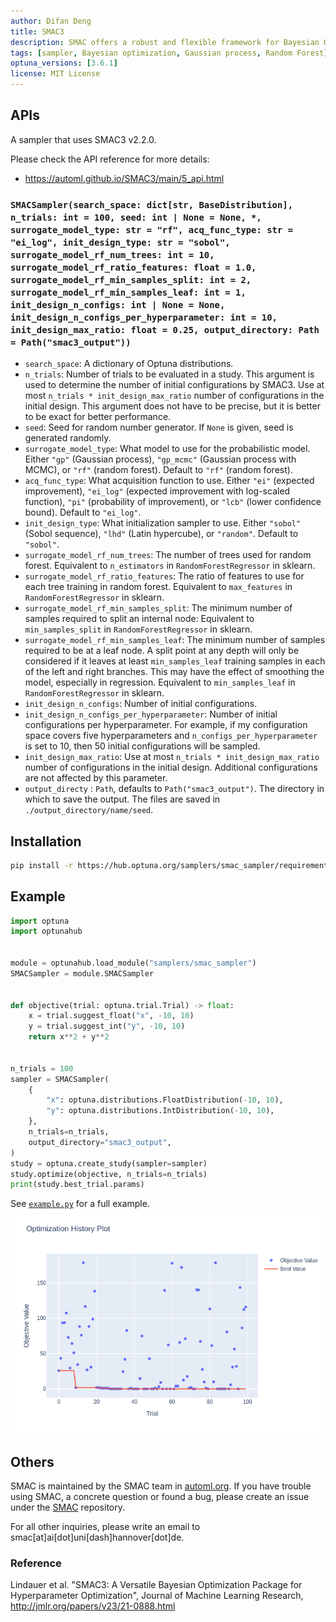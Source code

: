 ```yaml
---
author: Difan Deng
title: SMAC3
description: SMAC offers a robust and flexible framework for Bayesian Optimization to support users in determining well-performing hyperparameter configurations for their (Machine Learning) algorithms, datasets and applications at hand. The main core consists of Bayesian Optimization in combination with an aggressive racing mechanism to efficiently decide which of two configurations performs better.
tags: [sampler, Bayesian optimization, Gaussian process, Random Forest]
optuna_versions: [3.6.1]
license: MIT License
---
```


## APIs

A sampler that uses SMAC3 v2.2.0.

Please check the API reference for more details:

- https://automl.github.io/SMAC3/main/5_api.html

### `SMACSampler(search_space: dict[str, BaseDistribution], n_trials: int = 100, seed: int | None = None, *, surrogate_model_type: str = "rf", acq_func_type: str = "ei_log", init_design_type: str = "sobol", surrogate_model_rf_num_trees: int = 10, surrogate_model_rf_ratio_features: float = 1.0, surrogate_model_rf_min_samples_split: int = 2, surrogate_model_rf_min_samples_leaf: int = 1, init_design_n_configs: int | None = None, init_design_n_configs_per_hyperparameter: int = 10, init_design_max_ratio: float = 0.25, output_directory: Path = Path("smac3_output"))`

- `search_space`: A dictionary of Optuna distributions.
- `n_trials`: Number of trials to be evaluated in a study. This argument is used to determine the number of initial configurations by SMAC3. Use at most `n_trials * init_design_max_ratio` number of configurations in the initial design. This argument does not have to be precise, but it is better to be exact for better performance.
- `seed`: Seed for random number generator. If `None` is given, seed is generated randomly.
- `surrogate_model_type`: What model to use for the probabilistic model. Either `"gp"` (Gaussian process), `"gp_mcmc"` (Gaussian process with MCMC), or `"rf"` (random forest). Default to `"rf"` (random forest).
- `acq_func_type`: What acquisition function to use. Either `"ei"` (expected improvement), `"ei_log"` (expected improvement with log-scaled function), `"pi"` (probability of improvement), or `"lcb"` (lower confidence bound). Default to `"ei_log"`.
- `init_design_type`: What initialization sampler to use. Either `"sobol"` (Sobol sequence), `"lhd"` (Latin hypercube), or `"random"`. Default to `"sobol"`.
- `surrogate_model_rf_num_trees`: The number of trees used for random forest. Equivalent to `n_estimators` in `RandomForestRegressor` in sklearn.
- `surrogate_model_rf_ratio_features`: The ratio of features to use for each tree training in random forest. Equivalent to `max_features` in `RandomForestRegressor` in sklearn.
- `surrogate_model_rf_min_samples_split`: The minimum number of samples required to split an internal node: Equivalent to `min_samples_split` in `RandomForestRegressor` in sklearn.
- `surrogate_model_rf_min_samples_leaf`: The minimum number of samples required to be at a leaf node. A split point at any depth will only be considered if it leaves at least `min_samples_leaf` training samples in each of the left and right branches. This may have the effect of smoothing the model, especially in regression. Equivalent to `min_samples_leaf` in `RandomForestRegressor` in sklearn.
- `init_design_n_configs`: Number of initial configurations.
- `init_design_n_configs_per_hyperparameter`: Number of initial configurations per hyperparameter. For example, if my configuration space covers five hyperparameters and `n_configs_per_hyperparameter` is set to 10, then 50 initial configurations will be sampled.
- `init_design_max_ratio`: Use at most `n_trials * init_design_max_ratio` number of configurations in the initial design. Additional configurations are not affected by this parameter.
- `output_directy` : `Path`, defaults to `Path("smac3_output")`. The directory in which to save the output. The files are saved in `./output_directory/name/seed`.

## Installation

```bash
pip install -r https://hub.optuna.org/samplers/smac_sampler/requirements.txt
```

## Example

```python
import optuna
import optunahub


module = optunahub.load_module("samplers/smac_sampler")
SMACSampler = module.SMACSampler


def objective(trial: optuna.trial.Trial) -> float:
    x = trial.suggest_float("x", -10, 10)
    y = trial.suggest_int("y", -10, 10)
    return x**2 + y**2


n_trials = 100
sampler = SMACSampler(
    {
        "x": optuna.distributions.FloatDistribution(-10, 10),
        "y": optuna.distributions.IntDistribution(-10, 10),
    },
    n_trials=n_trials,
    output_directory="smac3_output",
)
study = optuna.create_study(sampler=sampler)
study.optimize(objective, n_trials=n_trials)
print(study.best_trial.params)
```

See [`example.py`](https://github.com/optuna/optunahub-registry/blob/main/package/samplers/smac_sampler/example.py) for a full example.
![History Plot](images/smac_sampler_history.png "History Plot")

## Others

SMAC is maintained by the SMAC team in [automl.org](https://www.automl.org/). If you have trouble using SMAC, a concrete question or found a bug, please create an issue under the [SMAC](https://github.com/automl/SMAC3) repository.

For all other inquiries, please write an email to smac\[at\]ai\[dot\]uni\[dash\]hannover\[dot\]de.

### Reference

Lindauer et al. "SMAC3: A Versatile Bayesian Optimization Package for Hyperparameter Optimization", Journal of Machine Learning Research, http://jmlr.org/papers/v23/21-0888.html
